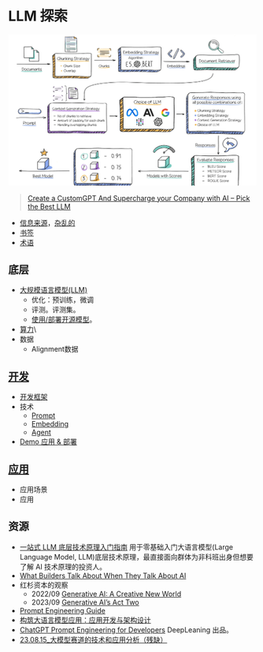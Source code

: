 # LLM 探索
![](./imgs/overview.webp)
> [Create a CustomGPT And Supercharge your Company with AI  –  Pick the Best LLM](https://blog.abacus.ai/blog/2023/08/10/create-your-custom-chatgpt-pick-the-best-llm-that-works-for-you/)

* [信息来源](./source/readme.md)，[杂乱的](./massive.md)
* [书签](./bookmark.md)
* [术语](./terms-and-definitions.md)

## 底层
* [大规模语言模型(LLM)](./base/llm/readme.md)
  * 优化：预训练，微调
  * 评测。评测集。
  * [使用/部署开源模型](./base/llm/use.md)。
* [算力](./base/computing-power/readme.md)\
* 数据
  * Alignment数据

## [开发](./make/readme.md)
* [开发框架](./make/framework/readme.md)
* 技术
  * [Prompt](./make/tech/prompt/readme.md)
  * [Embedding](./make/tech/embedding)
  * [Agent](./make/tech/agent/)
* [Demo 应用 & 部署](./make/deploy)

## [应用](./app/readme.md)
* 应用场景
* 应用

## 资源
* [一站式 LLM 底层技术原理入门指南](https://s3tlxskbq3.feishu.cn/docx/NyPqdCKraoXz9gxNVCfcIFdnnAc
) 用于零基础入门大语言模型(Large Language Model, LLM)底层技术原理，最直接面向群体为非科班出身但想要了解 AI 技术原理的投资人。
* [What Builders Talk About When They Talk About AI](https://a16z.com/what-builders-talk-about-when-they-talk-about-ai/)
* 红杉资本的观察
  * 2022/09 [Generative AI: A Creative New World](https://www.sequoiacap.com/article/generative-ai-a-creative-new-world/) 
  * 2023/09 [Generative AI’s Act Two](https://www.sequoiacap.com/article/generative-ai-act-two/) 
* [Prompt Engineering Guide](https://www.promptingguide.ai/zh)
* [构筑大语言模型应用：应用开发与架构设计](https://aigc.phodal.com/prelude.html)
* [ChatGPT Prompt Engineering for Developers](https://www.deeplearning.ai/short-courses/chatgpt-prompt-engineering-for-developers/) DeepLeaning 出品。
* [23.08.15_大模型赛道的技术和应用分析（残缺）](https://whjlnspmd6.feishu.cn/wiki/DBnWwik1piTB6Iki02CcXoVQn3S)